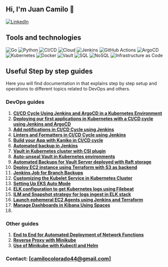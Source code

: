 ## Hi, I'm Juan Camilo 👋

[![LinkedIn](https://img.shields.io/badge/LinkedIn-000?style=for-the-badge&logo=linkedin&logoColor=white)](https://www.linkedin.com/in/juan-camilo-colorado-cardona-4114b823b/)

## Tools and technologies

![Go](https://img.shields.io/badge/Go-00ADD8?style=for-the-badge&logo=go&logoColor=white) ![Python](https://img.shields.io/badge/Python-3776AB?style=for-the-badge&logo=python&logoColor=white) ![CI/CD](https://img.shields.io/badge/CI%2FCD-239120?style=for-the-badge&logo=continuous-integration&logoColor=white) ![Cloud](https://img.shields.io/badge/Cloud-4285F4?style=for-the-badge&logo=google-cloud&logoColor=white) ![Jenkins](https://img.shields.io/badge/Jenkins-D24939?style=for-the-badge&logo=jenkins&logoColor=white) ![GitHub Actions](https://img.shields.io/badge/GitHub_Actions-2088FF?style=for-the-badge&logo=github-actions&logoColor=white) ![ArgoCD](https://img.shields.io/badge/ArgoCD-FE4B02?style=for-the-badge&logo=argo&logoColor=white) ![Kubernetes](https://img.shields.io/badge/Kubernetes-326CE5?style=for-the-badge&logo=kubernetes&logoColor=white) ![Docker](https://img.shields.io/badge/Docker-2496ED?style=for-the-badge&logo=docker&logoColor=white) ![Vault](https://img.shields.io/badge/Vault-000000?style=for-the-badge&logo=vault&logoColor=white) ![SQL](https://img.shields.io/badge/SQL-4479A1?style=for-the-badge&logo=database&logoColor=white) ![NoSQL](https://img.shields.io/badge/NoSQL-78C143?style=for-the-badge&logo=database&logoColor=white) ![Infrastructure as Code](https://img.shields.io/badge/IaC-623CE4?style=for-the-badge&logo=code&logoColor=white)  

## Useful Step by step guides

Here you will find documentation in that explains step by step setup and operations to different topics related to DevOps and others.

### DevOps guides

1. **[CI/CD Cycle Using Jenkins and ArgoCD in a Kubernetes Environment](https://github.com/juancamilocc/virtual_resources/wiki/configuration-cycle-cicd)**
2. **[Deploying our first applications in Kubernetes with a CI/CD cycle using Jenkins and ArgoCD](https://github.com/juancamilocc/virtual_resources/wiki/deploy-first-app-cicd-cycle)**
3. **[Add notifications in CI/CD Cycle using Jenkins](https://github.com/juancamilocc/virtual_resources/wiki/notifications-cicd-cycle)**
4. **[Linters and Formatters in CI/CD Cycle using Jenkins](https://github.com/juancamilocc/virtual_resources/wiki/linters-formatters-cicd-cycle)**
5. **[Build your App with Kaniko in CI/CD cycle](https://github.com/juancamilocc/virtual_resources/wiki/kaniko-use)**
6. **[Automated backup in Jenkins](https://github.com/juancamilocc/virtual_resources/wiki/backups-jenkins)**
7. **[Vault in Kubernetes cluster with CSI plugin](https://github.com/juancamilocc/virtual_resources/wiki/vault-kubernetes-with-csi)**
8. **[Auto-unseal Vault in Kubernetes environments](https://github.com/juancamilocc/virtual_resources/wiki/autounseal-vault)**
9. **[Automated Backups for Vault Server deployed with Raft storage](https://github.com/juancamilocc/virtual_resources/wiki/backups-vault)**
10. **[Deploy EC2 instance using Terraform with S3 as backend](https://github.com/juancamilocc/virtual_resources/wiki/deploy-ec2-using-terraform)**
11. **[Jenkins Job for Branch Backups](https://github.com/juancamilocc/virtual_resources/wiki/branch-backups)**
12. **[Customizing the Kubelet Service in Kubernetes Cluster](https://github.com/juancamilocc/virtual_resources/wiki/access-to-nodes)**
13. **[Setting Up EKS Auto Mode](https://github.com/juancamilocc/virtual_resources/wiki/eks-auto-mode)**
14. **[ELK configuration to get Kubernetes logs using Filebeat](https://github.com/juancamilocc/virtual_resources/wiki/elk-configuration-filebeat)**
15. **[ILM and Snapshot strategy for logs ingest in ELK stack](https://github.com/juancamilocc/virtual_resources/wiki/ilm-and-snapshots-in-elk)**
16. **[Launch ephemeral EC2 Agents using Jenkins and Terraform](https://github.com/juancamilocc/virtual_resources/wiki/launch-ephemeral-jenkins-agents)**
17. **[Manage Dashboards in Kibana Using Spaces](https://github.com/juancamilocc/virtual_resources/wiki/spaces-kibana-dashboards)**
18. 

### Other guides

1. **[End to End for Automated Deployment of Network Functions](https://github.com/juancamilocc/virtual_resources/wiki/end-to-end-network-func)**
2. **[Reverse Proxy with Minikube](https://github.com/juancamilocc/virtual_resources/wiki/reverse-proxy-minikube)**
3. **[Use of Minikube with Kubectl and Helm](https://github.com/juancamilocc/virtual_resources/wiki/use-minikube-kubectl-helm)**

### Contact: [camilocolorado44@gmail.com]
